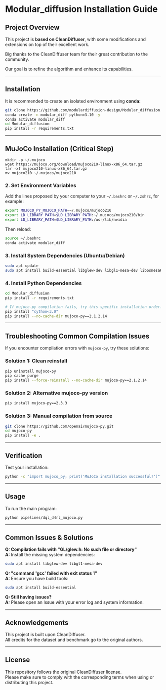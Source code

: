 # Modular_diffusion Installation Guide

## Project Overview
This project is **based on CleanDiffuser**, with some modifications and extensions on top of their excellent work.  

Big thanks to the CleanDiffuser team for their great contribution to the community.  

Our goal is to refine the algorithm and enhance its capabilities.

---

## Installation

It is recommended to create an isolated environment using **conda**:

```bash
git clone https://github.com/modulardiffusion-design/Modular_diffusion.git
conda create -n modular_diff python=3.10 -y
conda activate modular_diff
cd Modular_diffusion
pip install -r requirements.txt
```

---

## MuJoCo Installation (Critical Step)
```
mkdir -p ~/.mujoco
wget https://mujoco.org/download/mujoco210-linux-x86_64.tar.gz
tar -xf mujoco210-linux-x86_64.tar.gz
mv mujoco210 ~/.mujoco/mujoco210
```

### 2. Set Environment Variables
Add the lines proposed by your computer to your `~/.bashrc` or `~/.zshrc`, for example:

```bash
export MUJOCO_PY_MUJOCO_PATH=~/.mujoco/mujoco210
export LD_LIBRARY_PATH=$LD_LIBRARY_PATH:~/.mujoco/mujoco210/bin
export LD_LIBRARY_PATH=$LD_LIBRARY_PATH:/usr/lib/nvidia
```

Then reload:
```bash
source ~/.bashrc
conda activate modular_diff
```

### 3. Install System Dependencies (Ubuntu/Debian)
```bash
sudo apt update
sudo apt install build-essential libglew-dev libgl1-mesa-dev libosmesa6-dev patchelf libegl1 libgles2 libglx0 libopengl0
```

### 4. Install Python Dependencies
```bash
cd Modular_diffusion
pip install -r requirements.txt

# If mujoco-py compilation fails, try this specific installation order:
pip install "cython<3.0"
pip install --no-cache-dir mujoco-py==2.1.2.14
```

---

## Troubleshooting Common Compilation Issues

If you encounter compilation errors with `mujoco-py`, try these solutions:

### Solution 1: Clean reinstall
```bash
pip uninstall mujoco-py
pip cache purge
pip install --force-reinstall --no-cache-dir mujoco-py==2.1.2.14
```

### Solution 2: Alternative mujoco-py version
```bash
pip install mujoco-py==2.3.3
```

### Solution 3: Manual compilation from source
```bash
git clone https://github.com/openai/mujoco-py.git
cd mujoco-py
pip install -e .
```

---

## Verification

Test your installation:
```bash
python -c "import mujoco_py; print('MuJoCo installation successful!')"
```

---

## Usage

To run the main program:
```bash
python pipelines/dql_d4rl_mujoco.py
```

---

## Common Issues & Solutions

**Q: Compilation fails with "GL/glew.h: No such file or directory"**  
**A:** Install the missing system dependencies:  
```bash
sudo apt install libglew-dev libgl1-mesa-dev
```

**Q: "command 'gcc' failed with exit status 1"**  
**A:** Ensure you have build tools:  
```bash
sudo apt install build-essential
```

**Q: Still having issues?**  
**A:** Please open an Issue with your error log and system information.

---

## Acknowledgements
This project is built upon CleanDiffuser.  
All credits for the dataset and benchmark go to the original authors.

---

## License
This repository follows the original CleanDiffuser license.  
Please make sure to comply with the corresponding terms when using or distributing this project.
